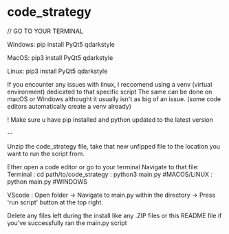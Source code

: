 # code_strategy

// GO TO YOUR TERMINAL

Windows: 
pip install PyQt5 qdarkstyle

MacOS:
pip3 install PyQt5 qdarkstyle

Linux:
pip3 install PyQt5 qdarkstyle

If you encounter any issues with linux, I reccomend using a venv (virtual environment) dedicated to that specific script
The same can be done on macOS or Windows althought it usually isn't as big of an issue. (some code editors automatically create a venv already)

! Make sure u have pip installed and python updated to the latest version

--

Unzip the code_strategy file, take that new unfipped file to the location you want to run the script from.

Ether open a code editor or go to your terminal
Navigate to that file:
Terminal : cd path/to/code_strategy
         : python3 main.py #MACOS/LINUX
         : python main.py #WINDOWS

VScode   : Open folder -> Navigate to main.py within the directory -> Press 'run script' button at the top right.

Delete any files left during the install like any .ZIP files or this README file if you've successfully ran the main.py script
